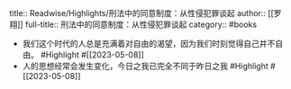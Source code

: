 title:: Readwise/Highlights/刑法中的同意制度：从性侵犯罪谈起
author:: [[罗翔]]
full-title:: 刑法中的同意制度：从性侵犯罪谈起
category:: #books

- 我们这个时代的人总是充满着对自由的渴望，因为我们时刻觉得自己并不自由。 #Highlight #[[2023-05-08]]
- 人的思想经常会发生变化，今日之我已完全不同于昨日之我 #Highlight #[[2023-05-08]]